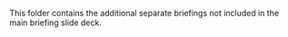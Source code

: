 This folder contains the additional separate briefings not included in the main briefing slide deck.

